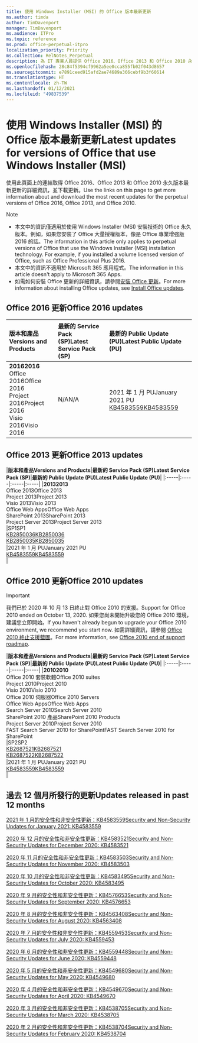 ```yaml
---
title: 使用 Windows Installer (MSI) 的 Office 版本最新更新
ms.author: timda
author: TimDavenport
manager: TimDavenport
ms.audience: ITPro
ms.topic: reference
ms.prod: office-perpetual-itpro
localization_priority: Priority
ms.collection: RelNotes_Perpetual
description: 為 IT 專業人員提供 Office 2016、Office 2013 和 Office 2010 永久版本的最新更新資訊連結
ms.openlocfilehash: 28c84f5394cf9962a5ee0cca855fb02f043d8657
ms.sourcegitcommit: e7891ceed915afd2ae74689a366cebf9b3f60614
ms.translationtype: HT
ms.contentlocale: zh-TW
ms.lasthandoff: 01/12/2021
ms.locfileid: "49837539"
---
```

# <a name="latest-updates-for-versions-of-office-that-use-windows-installer-msi"></a><span data-ttu-id="da7d2-103">使用 Windows Installer (MSI) 的 Office 版本最新更新</span><span class="sxs-lookup"><span data-stu-id="da7d2-103">Latest updates for versions of Office that use Windows Installer (MSI)</span></span>

<span data-ttu-id="da7d2-104">使用此頁面上的連結取得 Office 2016、Office 2013 和 Office 2010 永久版本最新更新的詳細資訊，並下載更新。</span><span class="sxs-lookup"><span data-stu-id="da7d2-104">Use the links on this page to get more information about and download the most recent updates for the perpetual versions of Office 2016, Office 2013, and Office 2010.</span></span>
  
 
> [!NOTE]
> - <span data-ttu-id="da7d2-p101">本文中的資訊僅適用於使用 Windows Installer (MSI) 安裝技術的 Office 永久版本。例如，如果您安裝了 Office 大量授權版本，像是 Office 專業增強版 2016 的話。</span><span class="sxs-lookup"><span data-stu-id="da7d2-p101">The information in this article only applies to perpetual versions of Office that use the Windows Installer (MSI) installation technology. For example, if you installed a volume licensed version of Office, such as Office Professional Plus 2016.</span></span>
> - <span data-ttu-id="da7d2-107">本文中的資訊不適用於 Microsoft 365 應用程式。</span><span class="sxs-lookup"><span data-stu-id="da7d2-107">The information in this article doesn't apply to Microsoft 365 Apps.</span></span>
> - <span data-ttu-id="da7d2-108">如需如何安裝 Office 更新的詳細資訊，請參閱[安裝 Office 更新](https://support.office.com/article/2ab296f3-7f03-43a2-8e50-46de917611c5)。</span><span class="sxs-lookup"><span data-stu-id="da7d2-108">For more information about installing Office updates, see [Install Office updates](https://support.office.com/article/2ab296f3-7f03-43a2-8e50-46de917611c5).</span></span> 


## <a name="office-2016-updates"></a><span data-ttu-id="da7d2-109">Office 2016 更新</span><span class="sxs-lookup"><span data-stu-id="da7d2-109">Office 2016 updates</span></span>

|<span data-ttu-id="da7d2-110">**版本和產品**</span><span class="sxs-lookup"><span data-stu-id="da7d2-110">**Versions and Products**</span></span>|<span data-ttu-id="da7d2-111">**最新的 Service Pack (SP)**</span><span class="sxs-lookup"><span data-stu-id="da7d2-111">**Latest Service Pack (SP)**</span></span>|<span data-ttu-id="da7d2-112">**最新的 Public Update (PU)**</span><span class="sxs-lookup"><span data-stu-id="da7d2-112">**Latest Public Update (PU)**</span></span>|
|:-----|:-----|:-----|
|<span data-ttu-id="da7d2-113">**2016**</span><span class="sxs-lookup"><span data-stu-id="da7d2-113">**2016**</span></span> <br/> <span data-ttu-id="da7d2-114">Office 2016</span><span class="sxs-lookup"><span data-stu-id="da7d2-114">Office 2016</span></span>  <br/> <span data-ttu-id="da7d2-115">Project 2016</span><span class="sxs-lookup"><span data-stu-id="da7d2-115">Project 2016</span></span>  <br/> <span data-ttu-id="da7d2-116">Visio 2016</span><span class="sxs-lookup"><span data-stu-id="da7d2-116">Visio 2016</span></span>  <br/> |<span data-ttu-id="da7d2-117">N/A</span><span class="sxs-lookup"><span data-stu-id="da7d2-117">N/A</span></span>  <br/> |<span data-ttu-id="da7d2-118">2021 年 1 月 PU</span><span class="sxs-lookup"><span data-stu-id="da7d2-118">January 2021 PU</span></span>  <br/> [<span data-ttu-id="da7d2-119">KB4583559</span><span class="sxs-lookup"><span data-stu-id="da7d2-119">KB4583559</span></span>](https://support.microsoft.com/help/4583559) <br/> |
   
## <a name="office-2013-updates"></a><span data-ttu-id="da7d2-120">Office 2013 更新</span><span class="sxs-lookup"><span data-stu-id="da7d2-120">Office 2013 updates</span></span>

|<span data-ttu-id="da7d2-121">**版本和產品**</span><span class="sxs-lookup"><span data-stu-id="da7d2-121">**Versions and Products**</span></span>|<span data-ttu-id="da7d2-122">**最新的 Service Pack (SP)**</span><span class="sxs-lookup"><span data-stu-id="da7d2-122">**Latest Service Pack (SP)**</span></span>|<span data-ttu-id="da7d2-123">**最新的 Public Update (PU)**</span><span class="sxs-lookup"><span data-stu-id="da7d2-123">**Latest Public Update (PU)**</span></span>|
|:-----|:-----|:-----|:-----|
|<span data-ttu-id="da7d2-124">**2013**</span><span class="sxs-lookup"><span data-stu-id="da7d2-124">**2013**</span></span> <br/> <span data-ttu-id="da7d2-125">Office 2013</span><span class="sxs-lookup"><span data-stu-id="da7d2-125">Office 2013</span></span>  <br/> <span data-ttu-id="da7d2-126">Project 2013</span><span class="sxs-lookup"><span data-stu-id="da7d2-126">Project 2013</span></span>  <br/> <span data-ttu-id="da7d2-127">Visio 2013</span><span class="sxs-lookup"><span data-stu-id="da7d2-127">Visio 2013</span></span>  <br/> <span data-ttu-id="da7d2-128">Office Web Apps</span><span class="sxs-lookup"><span data-stu-id="da7d2-128">Office Web Apps</span></span>  <br/> <span data-ttu-id="da7d2-129">SharePoint 2013</span><span class="sxs-lookup"><span data-stu-id="da7d2-129">SharePoint 2013</span></span>  <br/> <span data-ttu-id="da7d2-130">Project Server 2013</span><span class="sxs-lookup"><span data-stu-id="da7d2-130">Project Server 2013</span></span>  <br/> |<span data-ttu-id="da7d2-131">SP1</span><span class="sxs-lookup"><span data-stu-id="da7d2-131">SP1</span></span> <br/> [<span data-ttu-id="da7d2-132">KB2850036</span><span class="sxs-lookup"><span data-stu-id="da7d2-132">KB2850036</span></span>](https://support.microsoft.com/kb/2850036) <br/>[<span data-ttu-id="da7d2-133">KB2850035</span><span class="sxs-lookup"><span data-stu-id="da7d2-133">KB2850035</span></span>](https://support.microsoft.com/kb/2850035) <br/> |<span data-ttu-id="da7d2-134">2021 年 1 月 PU</span><span class="sxs-lookup"><span data-stu-id="da7d2-134">January 2021 PU</span></span>  <br/> [<span data-ttu-id="da7d2-135">KB4583559</span><span class="sxs-lookup"><span data-stu-id="da7d2-135">KB4583559</span></span>](https://support.microsoft.com/help/4583559) <br/> |
   
## <a name="office-2010-updates"></a><span data-ttu-id="da7d2-136">Office 2010 更新</span><span class="sxs-lookup"><span data-stu-id="da7d2-136">Office 2010 updates</span></span>
> [!IMPORTANT]
> <span data-ttu-id="da7d2-137">我們已於 2020 年 10 月 13 日終止對 Office 2010 的支援。</span><span class="sxs-lookup"><span data-stu-id="da7d2-137">Support for Office 2010 ended on October 13, 2020.</span></span> <span data-ttu-id="da7d2-138">如果您尚未開始升級您的 Office 2010 環境，建議您立即開始。</span><span class="sxs-lookup"><span data-stu-id="da7d2-138">If you haven't already begun to upgrade your Office 2010 environment, we recommend you start now.</span></span> <span data-ttu-id="da7d2-139">如需詳細資訊，請參閱 [Office 2010 終止支援藍圖](https://docs.microsoft.com/DeployOffice/office-2010-end-support-roadmap)。</span><span class="sxs-lookup"><span data-stu-id="da7d2-139">For more information, see [Office 2010 end of support roadmap](https://docs.microsoft.com/DeployOffice/office-2010-end-support-roadmap).</span></span> 

|<span data-ttu-id="da7d2-140">**版本和產品**</span><span class="sxs-lookup"><span data-stu-id="da7d2-140">**Versions and Products**</span></span>|<span data-ttu-id="da7d2-141">**最新的 Service Pack (SP)**</span><span class="sxs-lookup"><span data-stu-id="da7d2-141">**Latest Service Pack (SP)**</span></span>|<span data-ttu-id="da7d2-142">**最新的 Public Update (PU)**</span><span class="sxs-lookup"><span data-stu-id="da7d2-142">**Latest Public Update (PU)**</span></span>|
|:-----|:-----|:-----|:-----|
|<span data-ttu-id="da7d2-143">**2010**</span><span class="sxs-lookup"><span data-stu-id="da7d2-143">**2010**</span></span> <br/> <span data-ttu-id="da7d2-144">Office 2010 套裝軟體</span><span class="sxs-lookup"><span data-stu-id="da7d2-144">Office 2010 suites</span></span>  <br/> <span data-ttu-id="da7d2-145">Project 2010</span><span class="sxs-lookup"><span data-stu-id="da7d2-145">Project 2010</span></span>  <br/> <span data-ttu-id="da7d2-146">Visio 2010</span><span class="sxs-lookup"><span data-stu-id="da7d2-146">Visio 2010</span></span>  <br/> <span data-ttu-id="da7d2-147">Office 2010 伺服器</span><span class="sxs-lookup"><span data-stu-id="da7d2-147">Office 2010 Servers</span></span>  <br/> <span data-ttu-id="da7d2-148">Office Web Apps</span><span class="sxs-lookup"><span data-stu-id="da7d2-148">Office Web Apps</span></span>  <br/> <span data-ttu-id="da7d2-149">Search Server 2010</span><span class="sxs-lookup"><span data-stu-id="da7d2-149">Search Server 2010</span></span>  <br/> <span data-ttu-id="da7d2-150">SharePoint 2010 產品</span><span class="sxs-lookup"><span data-stu-id="da7d2-150">SharePoint 2010 Products</span></span>  <br/> <span data-ttu-id="da7d2-151">Project Server 2010</span><span class="sxs-lookup"><span data-stu-id="da7d2-151">Project Server 2010</span></span>  <br/> <span data-ttu-id="da7d2-152">FAST Search Server 2010 for SharePoint</span><span class="sxs-lookup"><span data-stu-id="da7d2-152">FAST Search Server 2010 for SharePoint</span></span>  <br/> |<span data-ttu-id="da7d2-153">SP2</span><span class="sxs-lookup"><span data-stu-id="da7d2-153">SP2</span></span> <br/>[<span data-ttu-id="da7d2-154">KB2687521</span><span class="sxs-lookup"><span data-stu-id="da7d2-154">KB2687521</span></span>](https://support.microsoft.com/kb/2687521) <br/> [<span data-ttu-id="da7d2-155">KB2687522</span><span class="sxs-lookup"><span data-stu-id="da7d2-155">KB2687522</span></span>](https://support.microsoft.com/kb/2687522) <br/> |<span data-ttu-id="da7d2-156">2021 年 1 月 PU</span><span class="sxs-lookup"><span data-stu-id="da7d2-156">January 2021 PU</span></span>  <br/> [<span data-ttu-id="da7d2-157">KB4583559</span><span class="sxs-lookup"><span data-stu-id="da7d2-157">KB4583559</span></span>](https://support.microsoft.com/help/4583559) <br/> |
   

   
## <a name="updates-released-in-past-12-months"></a><span data-ttu-id="da7d2-158">過去 12 個月所發行的更新</span><span class="sxs-lookup"><span data-stu-id="da7d2-158">Updates released in past 12 months</span></span>

[<span data-ttu-id="da7d2-159">2021 年 1 月的安全性和非安全性更新：KB4583559</span><span class="sxs-lookup"><span data-stu-id="da7d2-159">Security and Non-Security Updates for January 2021: KB4583559</span></span>](https://support.microsoft.com/help/4583559)

[<span data-ttu-id="da7d2-160">2020 年 12 月的安全性和非安全性更新：KB4583521</span><span class="sxs-lookup"><span data-stu-id="da7d2-160">Security and Non-Security Updates for December 2020: KB4583521</span></span>](https://support.microsoft.com/help/4583521)

[<span data-ttu-id="da7d2-161">2020 年 11 月的安全性和非安全性更新：KB4583503</span><span class="sxs-lookup"><span data-stu-id="da7d2-161">Security and Non-Security Updates for November 2020: KB4583503</span></span>](https://support.microsoft.com/help/4583503)

[<span data-ttu-id="da7d2-162">2020 年 10 月的安全性和非安全性更新：KB4583495</span><span class="sxs-lookup"><span data-stu-id="da7d2-162">Security and Non-Security Updates for October 2020: KB4583495</span></span>](https://support.microsoft.com/help/4583495)

[<span data-ttu-id="da7d2-163">2020 年 9 月的安全性和非安全性更新：KB4576653</span><span class="sxs-lookup"><span data-stu-id="da7d2-163">Security and Non-Security Updates for September 2020: KB4576653</span></span>](https://support.microsoft.com/help/4576653)

[<span data-ttu-id="da7d2-164">2020 年 8 月的安全性和非安全性更新：KB4563408</span><span class="sxs-lookup"><span data-stu-id="da7d2-164">Security and Non-Security Updates for August 2020: KB4563408</span></span>](https://support.microsoft.com/help/4563408)

[<span data-ttu-id="da7d2-165">2020 年 7 月的安全性和非安全性更新：KB4559453</span><span class="sxs-lookup"><span data-stu-id="da7d2-165">Security and Non-Security Updates for July 2020: KB4559453</span></span>](https://support.microsoft.com/help/4559453)

[<span data-ttu-id="da7d2-166">2020 年 6 月的安全性和非安全性更新：KB4559448</span><span class="sxs-lookup"><span data-stu-id="da7d2-166">Security and Non-Security Updates for June 2020: KB4559448</span></span>](https://support.microsoft.com/help/4559448)

[<span data-ttu-id="da7d2-167">2020 年 5 月的安全性和非安全性更新：KB4549680</span><span class="sxs-lookup"><span data-stu-id="da7d2-167">Security and Non-Security Updates for May 2020: KB4549680</span></span>](https://support.microsoft.com/help/4549680)

[<span data-ttu-id="da7d2-168">2020 年 4 月的安全性和非安全性更新：KB4549670</span><span class="sxs-lookup"><span data-stu-id="da7d2-168">Security and Non-Security Updates for April 2020: KB4549670</span></span>](https://support.microsoft.com/help/4549670)

[<span data-ttu-id="da7d2-169">2020 年 3 月的安全性和非安全性更新：KB4538705</span><span class="sxs-lookup"><span data-stu-id="da7d2-169">Security and Non-Security Updates for March 2020: KB4538705</span></span>](https://support.microsoft.com/help/4538705)

[<span data-ttu-id="da7d2-170">2020 年 2 月的安全性和非安全性更新：KB4538704</span><span class="sxs-lookup"><span data-stu-id="da7d2-170">Security and Non-Security Updates for February 2020: KB4538704</span></span>](https://support.microsoft.com/help/4538704)




 




</br>
